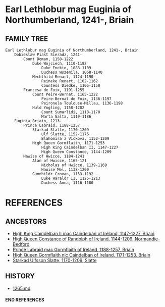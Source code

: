 # Earl Lethlobur mag Euginia of Northumberland, 1241-, Briain

## FAMILY TREE 
```
Earl Lethlobur mag Euginia of Northumberland, 1241-, Briain
	Dobieslaw Piast Sieradz, 1241-
		Count Doman, 1158-1222	
			Duke Wojciech, 1110-1182
				Duke Enekio, 1088-1109
				Duchess Wszemila, 1068-1140
			Mechthild Renart, 1124-1190
				Reineke Renart, 1102-1162
				Countess Diedke, 1105-1150
		Francesa de Foix, 1191-1255
			Count Peire-Bernat, 1165-1222
				Peire-Bernat de Foix, 1136-1197
				Peironela Toulouse-Millau, 1136-1198
			Huld Yngling, 1158-1202
				Count Sumarlidi, 1118-1170
				Marta Galta, 1119-1186
	Euginia Briain, 1213-
        Prince Labraid, 1188-1257
            Starkad Slatte, 1170-1209
                Ulf Slatte, 1152-1176
                Blahomira z Vickova, 1152-1209
            High Queen Gormflaith, 1171-1253
                High King Caindelban II, 1147-1227
                High Queen Constance, 1144-1209
        Hawise of Hwicce, 1184-1241
            Alan of Hwicce, 1165-121
                Nicholas of Hwicce, 1139-1169
                Hawise Mel, 1138-1200
            Gunnhildr Crovan, 1153-1192
                Duke Haraldr II, 1125-1213
                Duchess Anna, 1116-1180

```


# REFERENCES

## ANCESTORS
* [High King Caindelban II mac Caindelban of Ireland, 1147-1227, Briain](caindelban_ii_mac_caindelban_1147.md)
* [High Queen Constance of Randolph of Ireland, 1144-1209, Normandie-Bedford](constance_randolph_1144.md)
* [Prince Labraid mac Gormflaith of Ireland, 1188-1257, Briain](labraid_mac_gormflaith_1188.md)
* [High Queen Gormflaith nic Caindelban of Ireland, 1171-1253, Briain](gormflaith_nic_caindelban_1171.md)
* [Starkad Ulfsson Slatte, 1170-1209, Slatte](starkad_ulfsson_1170.md)

## HISTORY
* [1265.md](../h/1265.md)
#### END REFERENCES
